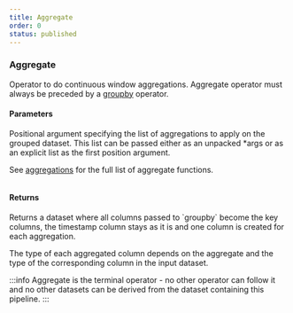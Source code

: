 ```yaml
---
title: Aggregate
order: 0
status: published
---
```

### Aggregate
Operator to do continuous window aggregations. Aggregate operator must always
be preceded by a [groupby](/api-reference/operators/groupby) operator.

#### Parameters

<Expandable title="aggregates" type="List[Aggregation]">
Positional argument specifying the list of aggregations to apply on the grouped
dataset. This list can be passed either as an unpacked *args or as an explicit 
list as the first position argument.

See [aggregations](/api-reference/aggregations) for the full list of aggregate 
functions.
</Expandable>

<pre snippet="api-reference/operators/aggregate#basic" status="success"
    message="Aggregate count & sum of transactions in rolling windows"
    highlight="19, 20">
</pre>

#### Returns
<Expandable type="Dataset">
Returns a dataset where all columns passed to `groupby` become the key columns,
the timestamp column stays as it is and one column is created for each aggregation.

The type of each aggregated column depends on the aggregate and the type of the
corresponding column in the input dataset.
</Expandable>

:::info
Aggregate is the terminal operator - no other operator can follow it and no 
other datasets can be derived from the dataset containing this pipeline.
:::

